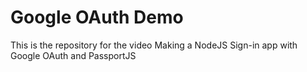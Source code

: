 # Google OAuth Demo
This is the repository for the video Making a NodeJS Sign-in app with Google OAuth and PassportJS